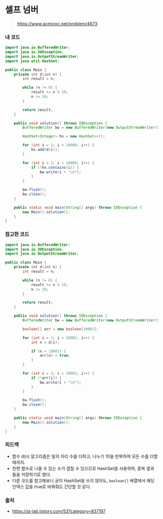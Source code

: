 # 셀프 넘버

> https://www.acmicpc.net/problem/4673

### 내 코드

```java
import java.io.BufferedWriter;
import java.io.IOException;
import java.io.OutputStreamWriter;
import java.util.HashSet;

public class Main {
    private int d(int n) {
        int result = n;

        while (n != 0) {
            result += n % 10;
            n /= 10;
        }

        return result;
    }

    public void solution() throws IOException {
        BufferedWriter bw = new BufferedWriter(new OutputStreamWriter(System.out));

        HashSet<Integer> hs = new HashSet<>();

        for (int i = 1; i < 10000; i++) {
            hs.add(d(i));
        }

        for (int i = 1; i < 10000; i++) {
            if (!hs.contains(i)) {
                bw.write(i + "\n");
            }
        }

        bw.flush();
        bw.close();
    }

    public static void main(String[] args) throws IOException {
        new Main().solution();
    }
}
```

### 참고한 코드

```java
import java.io.BufferedWriter;
import java.io.IOException;
import java.io.OutputStreamWriter;

public class Main {
    private int d(int n) {
        int result = n;

        while (n != 0) {
            result += n % 10;
            n /= 10;
        }

        return result;
    }

    public void solution() throws IOException {
        BufferedWriter bw = new BufferedWriter(new OutputStreamWriter(System.out));

        boolean[] arr = new boolean[10001];

        for (int i = 1; i < 10001; i++) {
            int n = d(i);

            if (n < 10001) {
                arr[n] = true;
            }
        }

        for (int i = 1; i < 10001; i++) {
            if (!arr[i]) {
                bw.write(i + "\n");
            }
        }

        bw.flush();
        bw.close();
    }

    public static void main(String[] args) throws IOException {
        new Main().solution();
    }
}
```

### 피드백

- 함수 d(n) 알고리즘은 일의 자리 수를 더하고, 나누기 10을 반복하여 모든 수를 더할 때까지.
- 한편 함수로 나올 수 있는 수가 겹칠 수 있으므로 HashSet을 사용하여, 중복 결과들을 저장하기로 했다.
- 다른 코드를 참고해보니 굳이 HashSet을 쓰지 않아도, `boolean[]` 배열에서 해당 인덱스 값을 true로 바꿔줘도 간단할 것 같다.

### 출처

- https://st-lab.tistory.com/53?category=837197